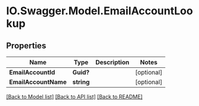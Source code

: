# IO.Swagger.Model.EmailAccountLookup
## Properties

Name | Type | Description | Notes
------------ | ------------- | ------------- | -------------
**EmailAccountId** | **Guid?** |  | [optional] 
**EmailAccountName** | **string** |  | [optional] 

[[Back to Model list]](../README.md#documentation-for-models) [[Back to API list]](../README.md#documentation-for-api-endpoints) [[Back to README]](../README.md)

